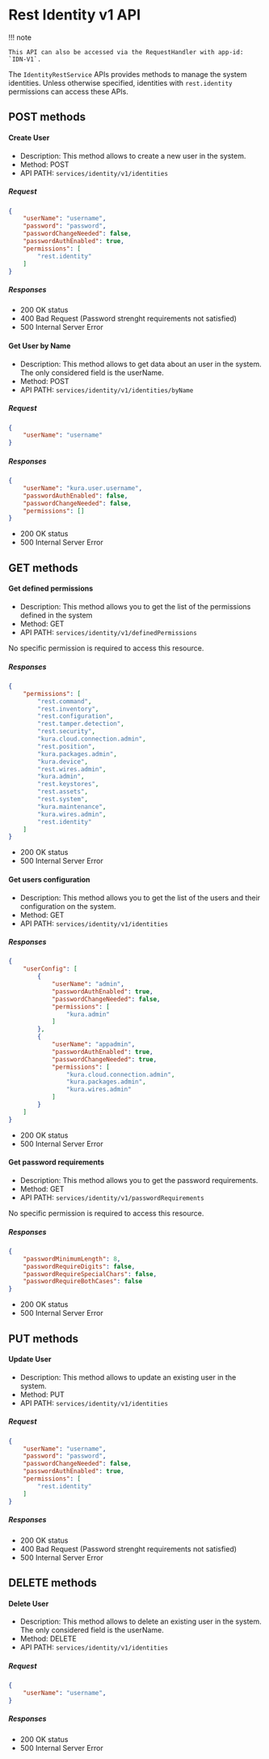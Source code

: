 # Rest Identity v1 API
!!! note

    This API can also be accessed via the RequestHandler with app-id: `IDN-V1`.


The `IdentityRestService` APIs provides methods to manage the system identities.
Unless otherwise specified, identities with `rest.identity` permissions can access these APIs.

## POST methods

#### Create User

- Description: This method allows to create a new user in the system.
- Method: POST
- API PATH: `services/identity/v1/identities`

##### Request
```JSON
{
    "userName": "username",
    "password": "password",
    "passwordChangeNeeded": false,
    "passwordAuthEnabled": true,
    "permissions": [
        "rest.identity"
    ]
}
```

##### Responses

- 200 OK status
- 400 Bad Request (Password strenght requirements not satisfied)
- 500 Internal Server Error

#### Get User by Name

- Description: This method allows to get data about an user in the system. The only considered field is the userName.
- Method: POST
- API PATH: `services/identity/v1/identities/byName`

##### Request
```JSON
{
    "userName": "username"
}
```

##### Responses
```JSON
{
    "userName": "kura.user.username",
    "passwordAuthEnabled": false,
    "passwordChangeNeeded": false,
    "permissions": []
}
```

- 200 OK status
- 500 Internal Server Error

## GET methods

#### Get defined permissions

- Description: This method allows you to get the list of the permissions defined in the system
- Method: GET
- API PATH: `services/identity/v1/definedPermissions`

No specific permission is required to access this resource.

##### Responses

```JSON
{
    "permissions": [
        "rest.command",
        "rest.inventory",
        "rest.configuration",
        "rest.tamper.detection",
        "rest.security",
        "kura.cloud.connection.admin",
        "rest.position",
        "kura.packages.admin",
        "kura.device",
        "rest.wires.admin",
        "kura.admin",
        "rest.keystores",
        "rest.assets",
        "rest.system",
        "kura.maintenance",
        "kura.wires.admin",
        "rest.identity"
    ]
}
```

- 200 OK status
- 500 Internal Server Error

#### Get users configuration

- Description: This method allows you to get the list of the users and their configuration on the system.
- Method: GET
- API PATH: `services/identity/v1/identities`

##### Responses

```JSON
{
    "userConfig": [
        {
            "userName": "admin",
            "passwordAuthEnabled": true,
            "passwordChangeNeeded": false,
            "permissions": [
                "kura.admin"
            ]
        },
        {
            "userName": "appadmin",
            "passwordAuthEnabled": true,
            "passwordChangeNeeded": true,
            "permissions": [
                "kura.cloud.connection.admin",
                "kura.packages.admin",
                "kura.wires.admin"
            ]
        }
    ]
}
```

- 200 OK status
- 500 Internal Server Error

#### Get password requirements

- Description: This method allows you to get the password requirements.
- Method: GET
- API PATH: `services/identity/v1/passwordRequirements`

No specific permission is required to access this resource.

##### Responses

```JSON
{
    "passwordMinimumLength": 8,
    "passwordRequireDigits": false,
    "passwordRequireSpecialChars": false,
    "passwordRequireBothCases": false
}
```

- 200 OK status
- 500 Internal Server Error

## PUT methods

#### Update User

- Description: This method allows to update an existing user in the system.
- Method: PUT
- API PATH: `services/identity/v1/identities`

##### Request

```JSON
{
    "userName": "username",
    "password": "password",
    "passwordChangeNeeded": false,
    "passwordAuthEnabled": true,
    "permissions": [
        "rest.identity"
    ]
}
```

##### Responses

- 200 OK status
- 400 Bad Request (Password strenght requirements not satisfied)
- 500 Internal Server Error

## DELETE methods

#### Delete User

- Description: This method allows to delete an existing user in the system. The only considered field is the userName.
- Method: DELETE
- API PATH: `services/identity/v1/identities`

##### Request
```JSON
{
    "userName": "username",
}
```

##### Responses

- 200 OK status
- 500 Internal Server Error
